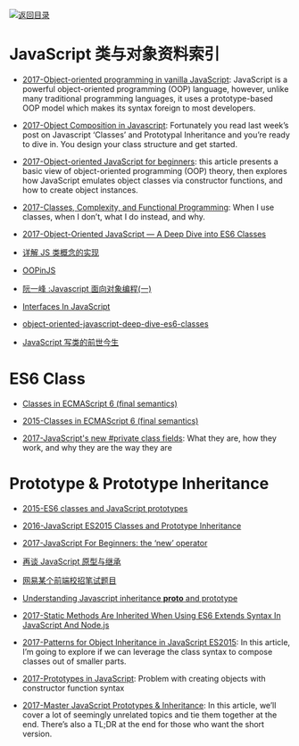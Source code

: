 [![返回目录](https://user-images.githubusercontent.com/5803001/38079637-ff0abcf0-3371-11e8-9b76-ad651620afc7.jpg)](https://github.com/wxyyxc1992/Awesome-Lists)

# JavaScript 类与对象资料索引

- [2017-Object-oriented programming in vanilla JavaScript](https://parg.co/UEy): JavaScript is a powerful object-oriented programming (OOP) language, however, unlike many traditional programming languages, it uses a prototype-based OOP model which makes its syntax foreign to most developers.

- [2017-Object Composition in Javascript](https://parg.co/UE9): Fortunately you read last week’s post on Javascript ‘Classes’ and Prototypal Inheritance and you’re ready to dive in. You design your class structure and get started.

* [2017-Object-oriented JavaScript for beginners](https://parg.co/Ush): this article presents a basic view of object-oriented programming (OOP) theory, then explores how JavaScript emulates object classes via constructor functions, and how to create object instances.

- [2017-Classes, Complexity, and Functional Programming](https://parg.co/bvD): When I use classes, when I don’t, what I do instead, and why.

- [2017-Object-Oriented JavaScript — A Deep Dive into ES6 Classes](https://www.sitepoint.com/object-oriented-javascript-deep-dive-es6-classes/)

* [详解 JS 类概念的实现](http://div.io/topic/1649)

* [OOPinJS](http://phrogz.net/js/classes/OOPinJS2.html)

* [阮一峰 :Javascript 面向对象编程(一)](http://www.ruanyifeng.com/blog/2010/05/object-oriented_javascript_encapsulation.html)

* [Interfaces In JavaScript](http://www.tuicool.com/articles/jyYV7rA)

* [object-oriented-javascript-deep-dive-es6-classes](https://www.sitepoint.com/object-oriented-javascript-deep-dive-es6-classes/)

* [JavaScript 写类的前世今生](http://jdc.jd.com/archives/2942)

# ES6 Class

- [Classes in ECMAScript 6 (final semantics)](http://www.2ality.com/2015/02/es6-classes-final.html)

* [2015-Classes in ECMAScript 6 (final semantics)](http://2ality.com/2015/02/es6-classes-final.html)

* [2017-JavaScript's new #private class fields](http://thejameskyle.com/javascripts-new-private-class-fields.html): What they are, how they work, and why they are the way they are

# Prototype & Prototype Inheritance

- [2015-ES6 classes and JavaScript prototypes](https://reinteractive.com/posts/235-es6-classes-and-javascript-prototypes)

- [2016-JavaScript ES2015 Classes and Prototype Inheritance](https://parg.co/bvJ)

- [2017-JavaScript For Beginners: the ‘new’ operator](https://hackernoon.com/javascript-for-beginners-the-new-operator-cee35beb669e)

* [再谈 JavaScript 原型与继承](http://www.jb51.net/article/57287.htm)

* [网易某个前端校招笔试题目](http://segmentfault.com/q/1010000003758203)

* [Understanding Javascript inheritance **proto** and prototype](https://medium.com/@peterchang_82818/understand-nodejs-javascript-object-inheritance-proto-prototype-class-9bd951700b29#.p6jjnkmxu)

* [2017-Static Methods Are Inherited When Using ES6 Extends Syntax In JavaScript And Node.js](https://parg.co/bgA)

* [2017-Patterns for Object Inheritance in JavaScript ES2015](https://parg.co/bgd): In this article, I’m going to explore if we can leverage the class syntax to compose classes out of smaller parts.

* [2017-Prototypes in JavaScript](https://hackernoon.com/prototypes-in-javascript-5bba2990e04b): Problem with creating objects with constructor function syntax

* [2017-Master JavaScript Prototypes & Inheritance](https://codeburst.io/master-javascript-prototypes-inheritance-d0a9a5a75c4e): In this article, we’ll cover a lot of seemingly unrelated topics and tie them together at the end. There’s also a TL;DR at the end for those who want the short version.
